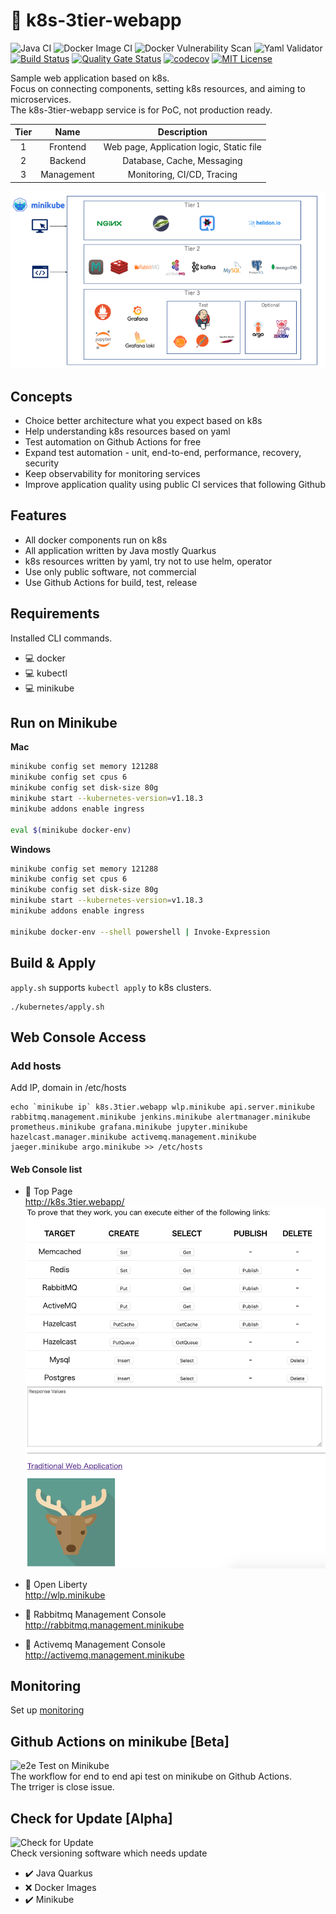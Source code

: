 # :deer: k8s-3tier-webapp

![Java CI](https://github.com/yurake/k8s-3tier-webapp/workflows/Java%20CI/badge.svg)
![Docker Image CI](https://github.com/yurake/k8s-3tier-webapp/workflows/Docker%20Image%20CI/badge.svg)
![Docker Vulnerability Scan](https://github.com/yurake/k8s-3tier-webapp/workflows/Docker%20Vulnerability%20Scan/badge.svg)
![Yaml Validator](https://github.com/yurake/k8s-3tier-webapp/workflows/Yaml%20Validator/badge.svg)  
[![Build Status](https://travis-ci.com/yurake/k8s-3tier-webapp.svg?branch=master)](https://travis-ci.com/yurake/k8s-3tier-webapp)
[![Quality Gate Status](https://sonarcloud.io/api/project_badges/measure?project=yurake_webapp-service&metric=alert_status)](https://sonarcloud.io/dashboard?id=yurake_webapp-service)
[![codecov](https://codecov.io/gh/yurake/k8s-3tier-webapp/branch/master/graph/badge.svg)](https://codecov.io/gh/yurake/k8s-3tier-webapp)
[![MIT License](http://img.shields.io/badge/license-MIT-blue.svg?style=flat)](LICENSE)

Sample web application based on k8s.  
Focus on connecting components, setting k8s resources, and aiming to microservices.  
The k8s-3tier-webapp service is for PoC, not production ready.

| Tier | Name | Description |
|:-:|:-:|:-:|
| 1 | Frontend | Web page, Application logic, Static file
| 2 | Backend | Database, Cache, Messaging
| 3 | Management | Monitoring, CI/CD, Tracing

![LayardArchitecturalOverview.png](./docs/LayardArchitecturalOverview.png)

## Concepts
* Choice better architecture what you expect based on k8s
* Help understanding k8s resources based on yaml
* Test automation on Github Actions for free
* Expand test automation - unit, end-to-end, performance, recovery, security
* Keep observability for monitoring services
* Improve application quality using public CI services that following Github

## Features
* All docker components run on k8s
* All application written by Java mostly Quarkus
* k8s resources written by yaml, try not to use helm, operator
* Use only public software, not commercial
* Use Github Actions for build, test, release


## Requirements
Installed CLI commands.
* :computer: docker
* :computer: kubectl
* :computer: minikube

## Run on Minikube

**Mac**  
```bash
minikube config set memory 121288
minikube config set cpus 6
minikube config set disk-size 80g
minikube start --kubernetes-version=v1.18.3
minikube addons enable ingress

eval $(minikube docker-env)
```

**Windows**  
```bash
minikube config set memory 121288
minikube config set cpus 6
minikube config set disk-size 80g
minikube start --kubernetes-version=v1.18.3
minikube addons enable ingress

minikube docker-env --shell powershell | Invoke-Expression
```

## Build & Apply

`apply.sh` supports `kubectl apply` to k8s clusters.
```
./kubernetes/apply.sh
```

## Web Console Access

### Add hosts
Add IP, domain in /etc/hosts
```
echo `minikube ip` k8s.3tier.webapp wlp.minikube api.server.minikube rabbitmq.management.minikube jenkins.minikube alertmanager.minikube prometheus.minikube grafana.minikube jupyter.minikube hazelcast.manager.minikube activemq.management.minikube jaeger.minikube argo.minikube >> /etc/hosts
```

#### Web Console list
* :triangular_flag_on_post: Top Page  
http://k8s.3tier.webapp/
![top.png](./docs/top.png)

* :triangular_flag_on_post: Open Liberty  
http://wlp.minikube  
* :triangular_flag_on_post: Rabbitmq Management Console  
http://rabbitmq.management.minikube  
* :triangular_flag_on_post: Activemq Management Console  
http://activemq.management.minikube  

## Monitoring
Set up [monitoring](kubernetes/monitoring/README.md)

## Github Actions on minikube [Beta]
![e2e Test on Minikube](https://github.com/yurake/k8s-3tier-webapp/workflows/e2e%20Test%20on%20Minikube/badge.svg)  
The workflow for end to end api test on minikube on Github Actions.  
The trriger is close issue.

## Check for Update [Alpha]
![Check for Update](https://github.com/yurake/k8s-3tier-webapp/workflows/Check%20for%20Update/badge.svg)  
Check versioning software which needs update  
* :heavy_check_mark: Java Quarkus
* :x: Docker Images
* :heavy_check_mark: Minikube
